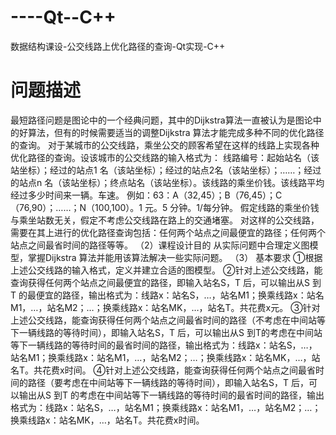 # ----Qt--C++
数据结构课设-公交线路上优化路径的查询-Qt实现-C++
# 问题描述
最短路径问题是图论中的一个经典问题，其中的Dijkstra算法一直被认为是图论中的好算法，但有的时候需要适当的调整Dijkstra 算法才能完成多种不同的优化路径的查询。
对于某城市的公交线路，乘坐公交的顾客希望在这样的线路上实现各种优化路径的查询。设该城市的公交线路的输入格式为：
线路编号：起始站名（该站坐标）；经过的站点1 名（该站坐标）；经过的站点2名（该站坐标）；……；经过的站点n 名（该站坐标）；终点站名（该站坐标）。该线路的乘坐价钱。该线路平均经过多少时间来一辆。车速。
例如：63：A（32,45）；B（76,45）；C（76,90）；……；N（100,100）。1 元。5 分钟。1/每分钟。
假定线路的乘坐价钱与乘坐站数无关，假定不考虑公交线路在路上的交通堵塞。
对这样的公交线路，需要在其上进行的优化路径查询包括：任何两个站点之间最便宜的路径；任何两个站点之间最省时间的路径等等。
（2）课程设计目的
从实际问题中合理定义图模型，掌握Dijkstra 算法并能用该算法解决一些实际问题。
（3） 基本要求
①根据上述公交线路的输入格式，定义并建立合适的图模型。
②针对上述公交线路，能查询获得任何两个站点之间最便宜的路径，即输入站名S，T 后，可以输出从S 到T 的最便宜的路径，输出格式为：线路x：站名S，…，站名M1；换乘线路x：站名M1，…，站名M2；…；换乘线路x：站名MK，…，站名T。共花费x元。
③针对上述公交线路，能查询获得任何两个站点之间最省时间的路径（不考虑在中间站等下一辆线路的等待时间），即输入站名S，T 后，可以输出从S 到T的考虑在中间站等下一辆线路的等待时间的最省时间的路径，输出格式为：线路x：站名S，…，站名M1；换乘线路x：站名M1，…，站名M2；…；换乘线路x：站名MK，…，站名T。共花费x时间。
④针对上述公交线路，能查询获得任何两个站点之间最省时间的路径（要考虑在中间站等下一辆线路的等待时间），即输入站名S，T 后，可以输出从S 到T 的考虑在中间站等下一辆线路的等待时间的最省时间的路径，输出格式为：线路x：站名S，…，站名M1；换乘线路x：站名M1，…，站名M2；…；换乘线路x：站名MK，…，站名T。共花费x时间。

